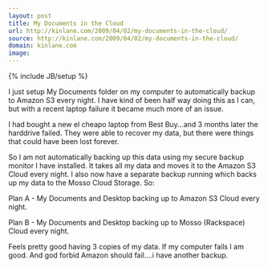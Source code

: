 ```yaml
---
layout: post
title: My Documents in the Cloud
url: http://kinlane.com/2009/04/02/my-documents-in-the-cloud/
source: http://kinlane.com/2009/04/02/my-documents-in-the-cloud/
domain: kinlane.com
image: 
---
```

{% include JB/setup %}<p>I just setup My Documents folder on my computer to automatically backup to Amazon S3 every night. I have kind of been half way doing this as I can, but with a recent laptop failure it became much more of an issue.<p></p>
I had bought a new el cheapo laptop from Best Buy...and 3 months later the harddrive failed. They were able to recover my data, but there were things that could have been lost forever.<p></p>
So I am not automatically backing up this data using my secure backup monitor I have installed. It takes all my data and moves it to the Amazon S3 Cloud every night. I also now have a separate backup running which backs up my data to the Mosso Cloud Storage. So:<p></p>
Plan A - My Documents and Desktop backing up to Amazon S3 Cloud every night.<p></p>
Plan B - My Documents and Desktop backing up to Mosso (Rackspace) Cloud every night.<p></p>
Feels pretty good having 3 copies of my data. If my computer fails I am good. And god forbid Amazon should fail....i have another backup.</p>
